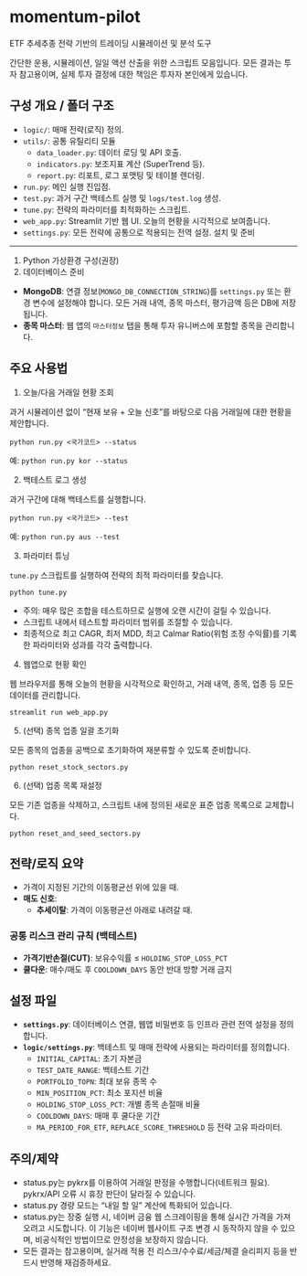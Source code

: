 # momentum-pilot
ETF 추세추종 전략 기반의 트레이딩 시뮬레이션 및 분석 도구

간단한 운용, 시뮬레이션, 일일 액션 산출을 위한 스크립트 모음입니다. 모든 결과는 투자 참고용이며, 실제 투자 결정에 대한 책임은 투자자 본인에게 있습니다.

구성 개요 / 폴더 구조
---------------------

- `logic/`: 매매 전략(로직) 정의.
- `utils/`: 공통 유틸리티 모듈
  - `data_loader.py`: 데이터 로딩 및 API 호출.
  - `indicators.py`: 보조지표 계산 (SuperTrend 등).
  - `report.py`: 리포트, 로그 포맷팅 및 테이블 렌더링.
- `run.py`: 메인 실행 진입점.
- `test.py`: 과거 구간 백테스트 실행 및 `logs/test.log` 생성.
- `tune.py`: 전략의 파라미터를 최적화하는 스크립트.
- `web_app.py`: Streamlit 기반 웹 UI. 오늘의 현황을 시각적으로 보여줍니다.
- `settings.py`: 모든 전략에 공통으로 적용되는 전역 설정.
설치 및 준비
------------

1) Python 가상환경 구성(권장)
2) 데이터베이스 준비
- **MongoDB**: 연결 정보(`MONGO_DB_CONNECTION_STRING`)를 `settings.py` 또는 환경 변수에 설정해야 합니다. 모든 거래 내역, 종목 마스터, 평가금액 등은 DB에 저장됩니다.
- **종목 마스터**: 웹 앱의 `마스터정보` 탭을 통해 투자 유니버스에 포함할 종목을 관리합니다.

주요 사용법
-----------

1) 오늘/다음 거래일 현황 조회

과거 시뮬레이션 없이 “현재 보유 + 오늘 신호”를 바탕으로 다음 거래일에 대한 현황을 제안합니다.

    python run.py <국가코드> --status

예: `python run.py kor --status`

2) 백테스트 로그 생성

과거 구간에 대해 백테스트를 실행합니다.

    python run.py <국가코드> --test

예: `python run.py aus --test`

3) 파라미터 튜닝

`tune.py` 스크립트를 실행하여 전략의 최적 파라미터를 찾습니다.

    python tune.py

- 주의: 매우 많은 조합을 테스트하므로 실행에 오랜 시간이 걸릴 수 있습니다.
- 스크립트 내에서 테스트할 파라미터 범위를 조절할 수 있습니다.
- 최종적으로 최고 CAGR, 최저 MDD, 최고 Calmar Ratio(위험 조정 수익률)를 기록한 파라미터와 성과를 각각 출력합니다.

4) 웹앱으로 현황 확인

웹 브라우저를 통해 오늘의 현황을 시각적으로 확인하고, 거래 내역, 종목, 업종 등 모든 데이터를 관리합니다.
    
    streamlit run web_app.py

5) (선택) 종목 업종 일괄 초기화

모든 종목의 업종을 공백으로 초기화하여 재분류할 수 있도록 준비합니다.

    python reset_stock_sectors.py

6) (선택) 업종 목록 재설정

모든 기존 업종을 삭제하고, 스크립트 내에 정의된 새로운 표준 업종 목록으로 교체합니다.

    python reset_and_seed_sectors.py

전략/로직 요약
-------------


  - 가격이 지정된 기간의 이동평균선 위에 있을 때.
- **매도 신호**:
  - **추세이탈**: 가격이 이동평균선 아래로 내려갈 때.

### 공통 리스크 관리 규칙 (백테스트)
  - **가격기반손절(CUT)**: 보유수익률 ≤ `HOLDING_STOP_LOSS_PCT`
  - **쿨다운**: 매수/매도 후 `COOLDOWN_DAYS` 동안 반대 방향 거래 금지

설정 파일
--------
 
- **`settings.py`**: 데이터베이스 연결, 웹앱 비밀번호 등 인프라 관련 전역 설정을 정의합니다.
- **`logic/settings.py`**: 백테스트 및 매매 전략에 사용되는 파라미터를 정의합니다.
  - `INITIAL_CAPITAL`: 초기 자본금
  - `TEST_DATE_RANGE`: 백테스트 기간
  - `PORTFOLIO_TOPN`: 최대 보유 종목 수
  - `MIN_POSITION_PCT`: 최소 포지션 비율
  - `HOLDING_STOP_LOSS_PCT`: 개별 종목 손절매 비율
  - `COOLDOWN_DAYS`: 매매 후 쿨다운 기간
  - `MA_PERIOD_FOR_ETF`, `REPLACE_SCORE_THRESHOLD` 등 전략 고유 파라미터.

주의/제약
--------

- status.py는 pykrx를 이용하여 거래일 판정을 수행합니다(네트워크 필요). pykrx/API 오류 시 휴장 판단이 달라질 수 있습니다.
- status.py 경량 모드는 “내일 할 일” 계산에 특화되어 있습니다.
- status.py는 장중 실행 시, 네이버 금융 웹 스크레이핑을 통해 실시간 가격을 가져오려고 시도합니다. 이 기능은 네이버 웹사이트 구조 변경 시 동작하지 않을 수 있으며, 비공식적인 방법이므로 안정성을 보장하지 않습니다.
- 모든 결과는 참고용이며, 실거래 적용 전 리스크/수수료/세금/체결 슬리피지 등을 반드시 반영해 재검증하세요.
